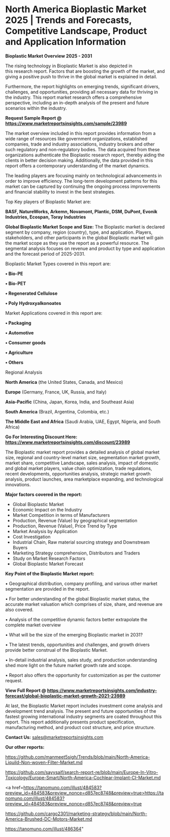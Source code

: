 # North America Bioplastic Market 2025 | Trends and Forecasts, Competitive Landscape, Product and Application Information

<Strong> Bioplastic Market Overview 2025 - 2031</strong>

The rising technology in Bioplastic Market is also depicted in this research report. Factors that are boosting the growth of the market, and giving a positive push to thrive in the global market is explained in detail.

Furthermore, the report highlights on emerging trends, significant drivers, challenges, and opportunities, providing all necessary data for thriving in the industry. This report market research offers a comprehensive perspective, including an in-depth analysis of the present and future scenarios within the industry.

<strong>Request Sample Report @ <a href=https://www.marketreportsinsights.com/sample/23989>https://www.marketreportsinsights.com/sample/23989</a></strong>

The market overview included in this report provides information from a wide range of resources like government organizations, established companies, trade and industry associations, industry brokers and other such regulatory and non-regulatory bodies. The data acquired from these organizations authenticate the Bioplastic research report, thereby aiding the clients in better decision making. Additionally, the data provided in this report offers a contemporary understanding of the market dynamics.

The leading players are focusing mainly on technological advancements in order to improve efficiency. The long-term development patterns for this market can be captured by continuing the ongoing process improvements and financial stability to invest in the best strategies.

Top Key players of Bioplastic Market are:

<strong>BASF, NatureWorks, Arkemn, Novamont, Plantic, DSM, DuPont, Evonik Industries, Ecospan, Toray Industries</strong>

<strong><b>Global Bioplastic Market Scope and Size:</b></strong>
The Bioplastic market is declared segment by company, region (country), type, and application. Players, stakeholders, and other participants in the global Bioplastic market will gain the market scope as they use the report as a powerful resource. The segmental analysis focuses on revenue and product by type and application and the forecast period of 2025-2031.

Bioplastic Market Types covered in this report are:

<strong>• Bio-PE

• Bio-PET

• Regenerated Cellulose

• Poly Hydroxyalkonoates</strong>

Market Applications covered in this report are:

<strong>• Packaging

• Automotive

• Consumer goods

• Agriculture

• Others</strong> 

Regional Analysis

<strong>North America</strong> (the United States, Canada, and Mexico)

<strong>Europe</strong> (Germany, France, UK, Russia, and Italy)

<strong>Asia-Pacific</strong> (China, Japan, Korea, India, and Southeast Asia)

<strong>South America</strong> (Brazil, Argentina, Colombia, etc.)

<strong>The Middle East and Africa</strong> (Saudi Arabia, UAE, Egypt, Nigeria, and South Africa)

<strong>Go For Interesting Discount Here: <a href=https://www.marketreportsinsights.com/discount/23989>https://www.marketreportsinsights.com/discount/23989</a></strong>

The Bioplastic market report provides a detailed analysis of global market size, regional and country-level market size, segmentation market growth, market share, competitive Landscape, sales analysis, impact of domestic and global market players, value chain optimization, trade regulations, recent developments, opportunities analysis, strategic market growth analysis, product launches, area marketplace expanding, and technological innovations.

<strong><b>Major factors covered in the report:</b></strong>
<ul>
  <li>Global Bioplastic Market </li>
  <li>Economic Impact on the Industry</li>
  <li>Market Competition in terms of Manufacturers</li>
  <li>Production, Revenue (Value) by geographical segmentation</li>
  <li>Production, Revenue (Value), Price Trend by Type</li>
  <li>Market Analysis by Application</li>
  <li>Cost Investigation</li>
  <li>Industrial Chain, Raw material sourcing strategy and Downstream Buyers</li>
  <li>Marketing Strategy comprehension, Distributors and Traders</li>
  <li>Study on Market Research Factors</li>
  <li>Global Bioplastic Market Forecast</li>
</ul>

<strong><b>Key Point of the Bioplastic Market report:</b></strong>

• Geographical distribution, company profiling, and various other market segmentation are provided in the report.

• For better understanding of the global Bioplastic market status, the accurate market valuation which comprises of size, share, and revenue are also covered.

• Analysis of the competitive dynamic factors better extrapolate the complete market overview

• What will be the size of the emerging Bioplastic market in 2031?

• The latest trends, opportunities and challenges, and growth drivers provide better construal of the Bioplastic Market.

• In-detail industrial analysis, sales study, and production understanding shed more light on the future market growth rate and scope.

• Report also offers the opportunity for customization as per the customer request.

<strong><b>View Full Report @ <a href=https://www.marketreportsinsights.com/industry-forecast/global-bioplastic-market-growth-2021-23989>https://www.marketreportsinsights.com/industry-forecast/global-bioplastic-market-growth-2021-23989</a></b></strong>


At last, the Bioplastic Market report includes investment come analysis and development trend analysis. The present and future opportunities of the fastest growing international industry segments are coated throughout this report. This report additionally presents product specification, manufacturing method, and product cost structure, and price structure.

<strong>Contact Us:</strong>
sales@marketreportsinsights.com

<strong>Our other reports:</strong>

<a href=https://github.com/manmeet5sigh/Trends/blob/main/North-America-Liquild-Non-woven-Filter-Market.md>https://github.com/manmeet5sigh/Trends/blob/main/North-America-Liquild-Non-woven-Filter-Market.md</a>

<a href=https://github.com/sayysaif/search-report-re/blob/main/Europe-In-Vitro-Toxicology/Europe-Smart/North-America-Cochlear-Implant-CI-Market.md>https://github.com/sayysaif/search-report-re/blob/main/Europe-In-Vitro-Toxicology/Europe-Smart/North-America-Cochlear-Implant-CI-Market.md</a>

<a href=https://tanomuno.com/illust/484583?preview_id=484583&preview_nonce=d857ec8748&preview=true>https://tanomuno.com/illust/484583?preview_id=484583&preview_nonce=d857ec8748&preview=true</a>

<a href=https://github.com/cargo2301/marketing-strategy/blob/main/North-America-Brushed-DC-Motors-Market.md>https://github.com/cargo2301/marketing-strategy/blob/main/North-America-Brushed-DC-Motors-Market.md</a>

<a href=https://tanomuno.com/illust/486364>https://tanomuno.com/illust/486364</a>"
